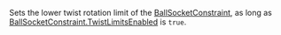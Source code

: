 Sets the lower twist rotation limit of the [BallSocketConstraint](https://developer.roblox.com/en-us/api-reference/class/BallSocketConstraint), as long as [BallSocketConstraint.TwistLimitsEnabled](https://developer.roblox.com/en-us/api-reference/property/BallSocketConstraint/TwistLimitsEnabled) is `true`.